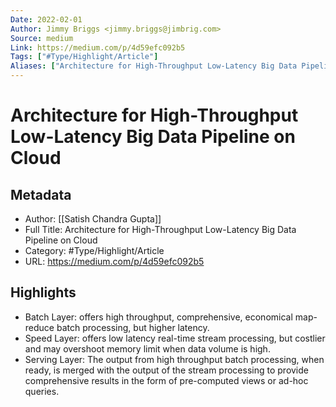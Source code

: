 ```yaml
---
Date: 2022-02-01
Author: Jimmy Briggs <jimmy.briggs@jimbrig.com>
Source: medium
Link: https://medium.com/p/4d59efc092b5
Tags: ["#Type/Highlight/Article"]
Aliases: ["Architecture for High-Throughput Low-Latency Big Data Pipeline on Cloud", "Architecture for High-Throughput Low-Latency Big Data Pipeline on Cloud"]
---
```

# Architecture for High-Throughput Low-Latency Big Data Pipeline on Cloud

## Metadata
- Author: [[Satish Chandra Gupta]]
- Full Title: Architecture for High-Throughput Low-Latency Big Data Pipeline on Cloud
- Category: #Type/Highlight/Article
- URL: https://medium.com/p/4d59efc092b5

## Highlights
- Batch Layer: offers high throughput, comprehensive, economical map-reduce batch processing, but higher latency.
- Speed Layer: offers low latency real-time stream processing, but costlier and may overshoot memory limit when data volume is high.
- Serving Layer: The output from high throughput batch processing, when ready, is merged with the output of the stream processing to provide comprehensive results in the form of pre-computed views or ad-hoc queries.
